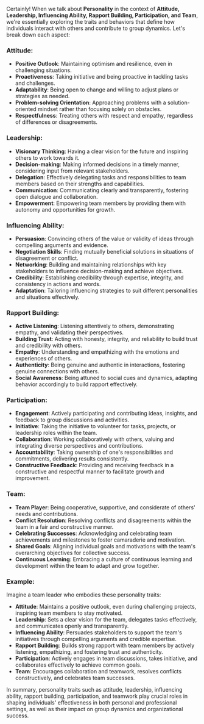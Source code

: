 Certainly! When we talk about **Personality** in the context of **Attitude, Leadership, Influencing Ability, Rapport Building, Participation, and Team**, we're essentially exploring the traits and behaviors that define how individuals interact with others and contribute to group dynamics. Let's break down each aspect:

### Attitude:
- **Positive Outlook**: Maintaining optimism and resilience, even in challenging situations.
- **Proactiveness**: Taking initiative and being proactive in tackling tasks and challenges.
- **Adaptability**: Being open to change and willing to adjust plans or strategies as needed.
- **Problem-solving Orientation**: Approaching problems with a solution-oriented mindset rather than focusing solely on obstacles.
- **Respectfulness**: Treating others with respect and empathy, regardless of differences or disagreements.

### Leadership:
- **Visionary Thinking**: Having a clear vision for the future and inspiring others to work towards it.
- **Decision-making**: Making informed decisions in a timely manner, considering input from relevant stakeholders.
- **Delegation**: Effectively delegating tasks and responsibilities to team members based on their strengths and capabilities.
- **Communication**: Communicating clearly and transparently, fostering open dialogue and collaboration.
- **Empowerment**: Empowering team members by providing them with autonomy and opportunities for growth.

### Influencing Ability:
- **Persuasion**: Convincing others of the value or validity of ideas through compelling arguments and evidence.
- **Negotiation Skills**: Finding mutually beneficial solutions in situations of disagreement or conflict.
- **Networking**: Building and maintaining relationships with key stakeholders to influence decision-making and achieve objectives.
- **Credibility**: Establishing credibility through expertise, integrity, and consistency in actions and words.
- **Adaptation**: Tailoring influencing strategies to suit different personalities and situations effectively.

### Rapport Building:
- **Active Listening**: Listening attentively to others, demonstrating empathy, and validating their perspectives.
- **Building Trust**: Acting with honesty, integrity, and reliability to build trust and credibility with others.
- **Empathy**: Understanding and empathizing with the emotions and experiences of others.
- **Authenticity**: Being genuine and authentic in interactions, fostering genuine connections with others.
- **Social Awareness**: Being attuned to social cues and dynamics, adapting behavior accordingly to build rapport effectively.

### Participation:
- **Engagement**: Actively participating and contributing ideas, insights, and feedback to group discussions and activities.
- **Initiative**: Taking the initiative to volunteer for tasks, projects, or leadership roles within the team.
- **Collaboration**: Working collaboratively with others, valuing and integrating diverse perspectives and contributions.
- **Accountability**: Taking ownership of one's responsibilities and commitments, delivering results consistently.
- **Constructive Feedback**: Providing and receiving feedback in a constructive and respectful manner to facilitate growth and improvement.

### Team:
- **Team Player**: Being cooperative, supportive, and considerate of others' needs and contributions.
- **Conflict Resolution**: Resolving conflicts and disagreements within the team in a fair and constructive manner.
- **Celebrating Successes**: Acknowledging and celebrating team achievements and milestones to foster camaraderie and motivation.
- **Shared Goals**: Aligning individual goals and motivations with the team's overarching objectives for collective success.
- **Continuous Learning**: Embracing a culture of continuous learning and development within the team to adapt and grow together.

### Example:
Imagine a team leader who embodies these personality traits:
- **Attitude**: Maintains a positive outlook, even during challenging projects, inspiring team members to stay motivated.
- **Leadership**: Sets a clear vision for the team, delegates tasks effectively, and communicates openly and transparently.
- **Influencing Ability**: Persuades stakeholders to support the team's initiatives through compelling arguments and credible expertise.
- **Rapport Building**: Builds strong rapport with team members by actively listening, empathizing, and fostering trust and authenticity.
- **Participation**: Actively engages in team discussions, takes initiative, and collaborates effectively to achieve common goals.
- **Team**: Encourages collaboration and teamwork, resolves conflicts constructively, and celebrates team successes.

In summary, personality traits such as attitude, leadership, influencing ability, rapport building, participation, and teamwork play crucial roles in shaping individuals' effectiveness in both personal and professional settings, as well as their impact on group dynamics and organizational success.